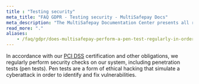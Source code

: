 ```yaml
---
title : "Testing security"
meta_title: "FAQ GDPR - Testing security - MultiSafepay Docs"
meta_description: "The MultiSafepay Documentation Center presents all relevant information about our Plugins and API. You can also find support pages for payment methods, tools and general questions as well as the contact details of our Support and Integration Teams."
read_more: "."
aliases:
    - /faq/gdpr/does-multisafepay-perform-a-pen-test-regularly-in-order-to-test-security-measures
---
```


In accordance with our [PCI DSS](/faq/general/glossary/#payment-card-industry-data-security-standard-pci-dss) certification and other obligations, we regularly perform security checks on our system, including penetration tests (pen tests). Pen tests are a form of ethical hacking that simulate a cyberattack in order to identify and fix vulnerabilities.
